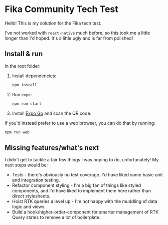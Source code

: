 # Fika Community Tech Test
Hello! This is my solution for the Fika tech test.

I've not worked with `react-native` much before, so this took me a little longer than I'd hoped. It's a little ugly and is far from polished!

## Install & run
In the root folder: 

1. Install dependencies:
    ```bash
    npm install
    ```

2. Run `expo`: 
    ```bash
    npm run start
    ```

3. Install [Expo Go](https://expo.dev/client) and scan the QR code.

If you'd instead prefer to use a web browser, you can do that by running:

```bash
npm run web
```

## Missing features/what's next
I didn't get to tackle a fair few things I was hoping to do, unfortunately! My next steps would be:
- Tests - there's obviously no test coverage. I'd have liked some basic unit and integration testing.
- Refactor component styling - I'm a big fan of things like styled components, and I'd have liked to implement them here rather than direct stylesheets.
- Hoist RTK queries a level up - I'm not happy with the muddling of data logic and views.
- Build a hook/higher-order-component for smarter management of RTK Query states to remove a lot of boilerplate.